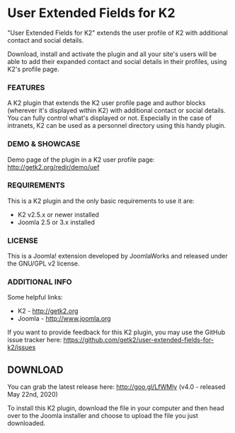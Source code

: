 User Extended Fields for K2
=========

"User Extended Fields for K2" extends the user profile of K2 with additional contact and social details.

Download, install and activate the plugin and all your site's users will be able to add their expanded contact and social details in their profiles, using K2's profile page.


### FEATURES
A K2 plugin that extends the K2 user profile page and author blocks (wherever it's displayed within K2) with additional contact or social details. You can fully control what's displayed or not. Especially in the case of intranets, K2 can be used as a personnel directory using this handy plugin.


### DEMO & SHOWCASE
Demo page of the plugin in a K2 user profile page: http://getk2.org/redir/demo/uef


### REQUIREMENTS
This is a K2 plugin and the only basic requirements to use it are:

- K2 v2.5.x or newer installed
- Joomla 2.5 or 3.x installed


### LICENSE
This is a Joomla! extension developed by JoomlaWorks and released under the GNU/GPL v2 license.


### ADDITIONAL INFO
Some helpful links:

- K2 - http://getk2.org
- Joomla - http://www.joomla.org

If you want to provide feedback for this K2 plugin, you may use the GitHub issue tracker here: https://github.com/getk2/user-extended-fields-for-k2/issues


## DOWNLOAD
You can grab the latest release here: http://goo.gl/LfWMly (v4.0 - released May 22nd, 2020)

To install this K2 plugin, download the file in your computer and then head over to the Joomla installer and choose to upload the file you just downloaded.
